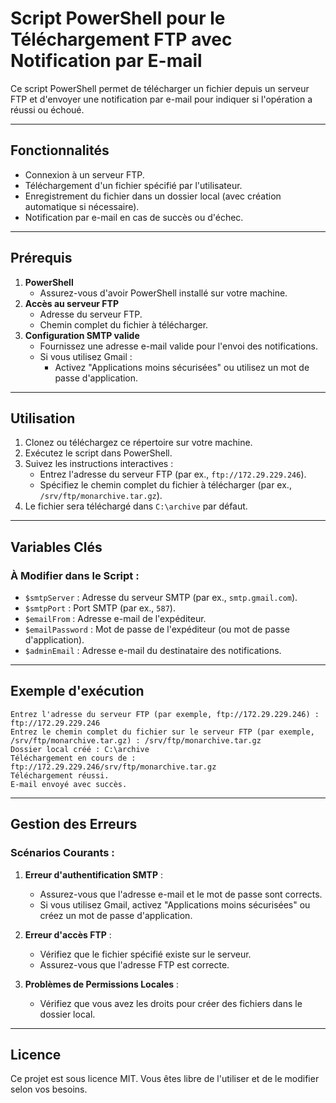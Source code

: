# Script PowerShell pour le Téléchargement FTP avec Notification par E-mail

Ce script PowerShell permet de télécharger un fichier depuis un serveur FTP et d'envoyer une notification par e-mail pour indiquer si l'opération a réussi ou échoué.

---

## Fonctionnalités
- Connexion à un serveur FTP.
- Téléchargement d'un fichier spécifié par l'utilisateur.
- Enregistrement du fichier dans un dossier local (avec création automatique si nécessaire).
- Notification par e-mail en cas de succès ou d'échec.

---

## Prérequis
1. **PowerShell**
   - Assurez-vous d'avoir PowerShell installé sur votre machine.
2. **Accès au serveur FTP**
   - Adresse du serveur FTP.
   - Chemin complet du fichier à télécharger.
3. **Configuration SMTP valide**
   - Fournissez une adresse e-mail valide pour l'envoi des notifications.
   - Si vous utilisez Gmail :
     - Activez "Applications moins sécurisées" ou utilisez un mot de passe d'application.

---

## Utilisation
1. Clonez ou téléchargez ce répertoire sur votre machine.
2. Exécutez le script dans PowerShell.
3. Suivez les instructions interactives :
   - Entrez l'adresse du serveur FTP (par ex., `ftp://172.29.229.246`).
   - Spécifiez le chemin complet du fichier à télécharger (par ex., `/srv/ftp/monarchive.tar.gz`).
4. Le fichier sera téléchargé dans `C:\archive` par défaut.

---

## Variables Clés
### À Modifier dans le Script :
- `$smtpServer` : Adresse du serveur SMTP (par ex., `smtp.gmail.com`).
- `$smtpPort` : Port SMTP (par ex., `587`).
- `$emailFrom` : Adresse e-mail de l'expéditeur.
- `$emailPassword` : Mot de passe de l'expéditeur (ou mot de passe d'application).
- `$adminEmail` : Adresse e-mail du destinataire des notifications.

---

## Exemple d'exécution
```plaintext
Entrez l'adresse du serveur FTP (par exemple, ftp://172.29.229.246) : ftp://172.29.229.246
Entrez le chemin complet du fichier sur le serveur FTP (par exemple, /srv/ftp/monarchive.tar.gz) : /srv/ftp/monarchive.tar.gz
Dossier local créé : C:\archive
Téléchargement en cours de : ftp://172.29.229.246/srv/ftp/monarchive.tar.gz
Téléchargement réussi.
E-mail envoyé avec succès.
```

---

## Gestion des Erreurs
### Scénarios Courants :
1. **Erreur d'authentification SMTP** :
   - Assurez-vous que l'adresse e-mail et le mot de passe sont corrects.
   - Si vous utilisez Gmail, activez "Applications moins sécurisées" ou créez un mot de passe d'application.

2. **Erreur d'accès FTP** :
   - Vérifiez que le fichier spécifié existe sur le serveur.
   - Assurez-vous que l'adresse FTP est correcte.

3. **Problèmes de Permissions Locales** :
   - Vérifiez que vous avez les droits pour créer des fichiers dans le dossier local.

---

## Licence
Ce projet est sous licence MIT. Vous êtes libre de l'utiliser et de le modifier selon vos besoins.


